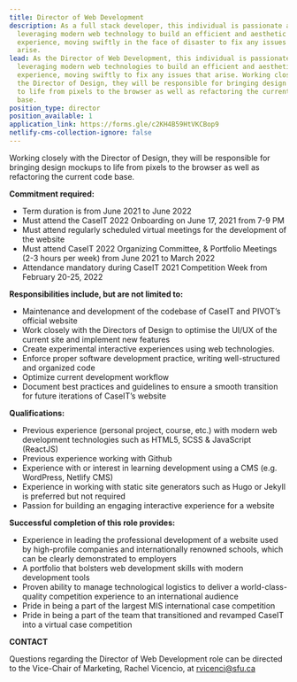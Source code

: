 ```yaml
---
title: Director of Web Development
description: As a full stack developer, this individual is passionate about
  leveraging modern web technology to build an efficient and aesthetic
  experience, moving swiftly in the face of disaster to fix any issues that
  arise.
lead: As the Director of Web Development, this individual is passionate in
  leveraging modern web technologies to build an efficient and aesthetic
  experience, moving swiftly to fix any issues that arise. Working closely with
  the Director of Design, they will be responsible for bringing design mockups
  to life from pixels to the browser as well as refactoring the current code
  base.
position_type: director
position_available: 1
application_link: https://forms.gle/c2KH4B59HtVKCBop9
netlify-cms-collection-ignore: false
---
```

Working closely with the Director of Design, they will be responsible for bringing design mockups to life from pixels to the browser as well as refactoring the current code base.

**Commitment required:**

* Term duration is from June 2021 to June 2022 
* Must attend the CaseIT 2022 Onboarding on June 17, 2021 from 7-9 PM
* Must attend regularly scheduled virtual meetings for the development of the website
* Must attend CaseIT 2022 Organizing Committee, & Portfolio Meetings (2-3 hours per week) from June 2021 to March 2022 
* Attendance mandatory during CaseIT 2021 Competition Week from February 20-25, 2022

**Responsibilities include, but are not limited to:**

* Maintenance and development of the codebase of CaseIT and PIVOT’s official website
* Work closely with the Directors of Design to optimise the UI/UX of the current site and implement new features
* Create experimental interactive experiences using web technologies.
* Enforce proper software development practice, writing well-structured and organized code
* Optimize current development workflow
* Document best practices and guidelines to ensure a smooth transition for future iterations of CaseIT’s website

**Qualifications:**

* Previous experience (personal project, course, etc.) with modern web development technologies such as HTML5, SCSS & JavaScript (ReactJS)
* Previous experience working with Github
* Experience with or interest in learning development using a CMS (e.g. WordPress, Netlify CMS)
* Experience in working with static site generators such as Hugo or Jekyll is preferred but not required
* Passion for building an engaging interactive experience for a website

**Successful completion of this role provides:**

* Experience in leading the professional development of a website used by high-profile companies and internationally renowned schools, which can be clearly demonstrated to employers
* A portfolio that bolsters web development skills with modern development tools
* Proven ability to manage technological logistics to deliver a world-class-quality competition experience to an international audience
* Pride in being a part of the largest MIS international case competition
* Pride in being a part of the team that transitioned and revamped CaseIT into a virtual case competition

**CONTACT**

Questions regarding the Director of Web Development role can be directed to the Vice-Chair of Marketing, Rachel Vicencio, at rvicenci@sfu.ca
